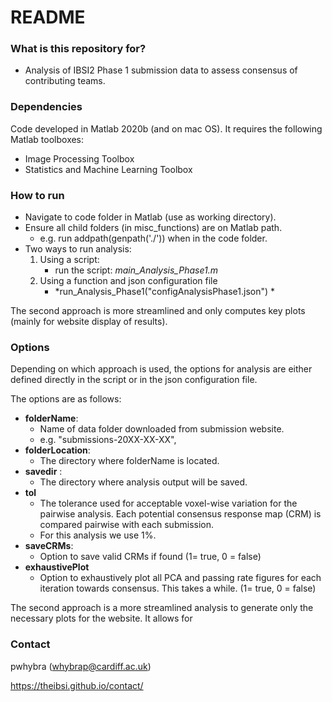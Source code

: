       
# README #

### What is this repository for? 

- Analysis of IBSI2 Phase 1 submission data to assess consensus of contributing teams.

### Dependencies 

Code developed in Matlab 2020b (and on mac OS). It requires the following Matlab toolboxes:

 - Image Processing Toolbox
 - Statistics and Machine Learning Toolbox

### How to run

- Navigate to code folder in Matlab (use as working directory).
- Ensure all child folders (in misc_functions) are on Matlab path.
	 - e.g. run addpath(genpath('./')) when in the code folder.
- Two ways to run analysis: 
	 1. Using a script: 
		 - run the script: *main_Analysis_Phase1.m*
	 2. Using a function and json configuration file
		 - *run_Analysis_Phase1("configAnalysisPhase1.json") *

The second approach is more streamlined and only computes key plots (mainly for website display of results).   

### Options 

Depending on which approach is used, the options for analysis are either defined directly in the script or in the json configuration file.

  The options are as follows:

 - **folderName**:
	 -  Name of data folder downloaded from  submission website. 
	 -  e.g. "submissions-20XX-XX-XX",
- **folderLocation**:
	 -	The directory where folderName is located.
 - **savedir** : 
	 -	The directory where analysis output will be saved.
 - **tol**
	 -	The tolerance used for acceptable voxel-wise variation for the pairwise analysis. Each potential consensus response map (CRM) is compared pairwise with each submission.
	 - For this analysis we use 1%.
 - **saveCRMs**: 
	 -  Option to save valid CRMs if found (1= true, 0 = false)
 - **exhaustivePlot**
 	-  Option to exhaustively plot all PCA and passing rate figures for each iteration towards consensus. This takes a while. (1= true, 0 = false)


The second approach is a more streamlined analysis to generate only the necessary plots for the website. It allows for 

### Contact

pwhybra (whybrap@cardiff.ac.uk)

https://theibsi.github.io/contact/